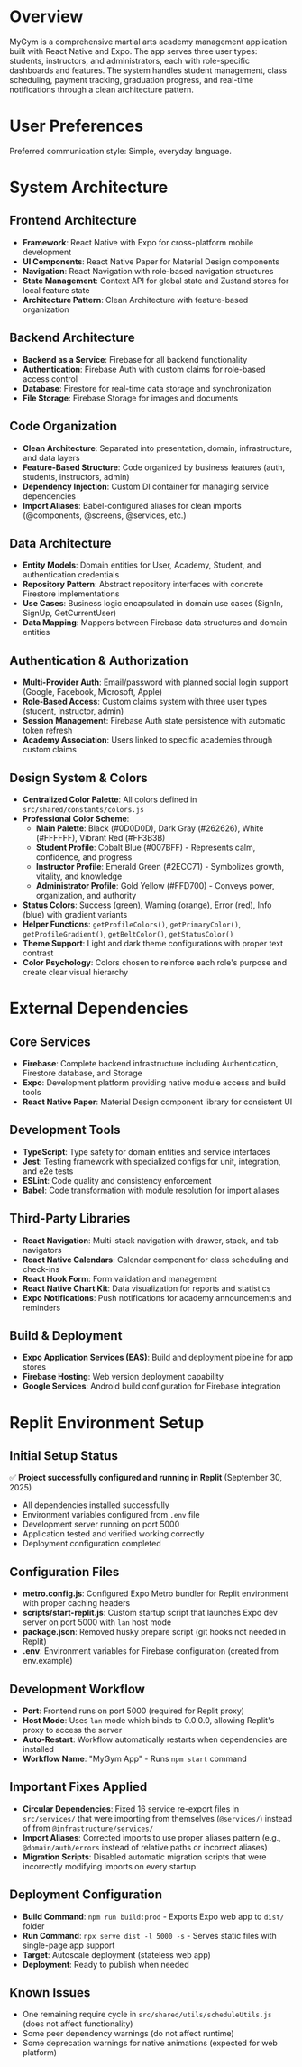 # Overview

MyGym is a comprehensive martial arts academy management application built with React Native and Expo. The app serves three user types: students, instructors, and administrators, each with role-specific dashboards and features. The system handles student management, class scheduling, payment tracking, graduation progress, and real-time notifications through a clean architecture pattern.

# User Preferences

Preferred communication style: Simple, everyday language.

# System Architecture

## Frontend Architecture
- **Framework**: React Native with Expo for cross-platform mobile development
- **UI Components**: React Native Paper for Material Design components
- **Navigation**: React Navigation with role-based navigation structures
- **State Management**: Context API for global state and Zustand stores for local feature state
- **Architecture Pattern**: Clean Architecture with feature-based organization

## Backend Architecture
- **Backend as a Service**: Firebase for all backend functionality
- **Authentication**: Firebase Auth with custom claims for role-based access control
- **Database**: Firestore for real-time data storage and synchronization
- **File Storage**: Firebase Storage for images and documents

## Code Organization
- **Clean Architecture**: Separated into presentation, domain, infrastructure, and data layers
- **Feature-Based Structure**: Code organized by business features (auth, students, instructors, admin)
- **Dependency Injection**: Custom DI container for managing service dependencies
- **Import Aliases**: Babel-configured aliases for clean imports (@components, @screens, @services, etc.)

## Data Architecture
- **Entity Models**: Domain entities for User, Academy, Student, and authentication credentials
- **Repository Pattern**: Abstract repository interfaces with concrete Firestore implementations
- **Use Cases**: Business logic encapsulated in domain use cases (SignIn, SignUp, GetCurrentUser)
- **Data Mapping**: Mappers between Firebase data structures and domain entities

## Authentication & Authorization
- **Multi-Provider Auth**: Email/password with planned social login support (Google, Facebook, Microsoft, Apple)
- **Role-Based Access**: Custom claims system with three user types (student, instructor, admin)
- **Session Management**: Firebase Auth state persistence with automatic token refresh
- **Academy Association**: Users linked to specific academies through custom claims

## Design System & Colors
- **Centralized Color Palette**: All colors defined in `src/shared/constants/colors.js`
- **Professional Color Scheme**:
  - **Main Palette**: Black (#0D0D0D), Dark Gray (#262626), White (#FFFFFF), Vibrant Red (#FF3B3B)
  - **Student Profile**: Cobalt Blue (#007BFF) - Represents calm, confidence, and progress
  - **Instructor Profile**: Emerald Green (#2ECC71) - Symbolizes growth, vitality, and knowledge
  - **Administrator Profile**: Gold Yellow (#FFD700) - Conveys power, organization, and authority
- **Status Colors**: Success (green), Warning (orange), Error (red), Info (blue) with gradient variants
- **Helper Functions**: `getProfileColors()`, `getPrimaryColor()`, `getProfileGradient()`, `getBeltColor()`, `getStatusColor()`
- **Theme Support**: Light and dark theme configurations with proper text contrast
- **Color Psychology**: Colors chosen to reinforce each role's purpose and create clear visual hierarchy

# External Dependencies

## Core Services
- **Firebase**: Complete backend infrastructure including Authentication, Firestore database, and Storage
- **Expo**: Development platform providing native module access and build tools
- **React Native Paper**: Material Design component library for consistent UI

## Development Tools
- **TypeScript**: Type safety for domain entities and service interfaces
- **Jest**: Testing framework with specialized configs for unit, integration, and e2e tests
- **ESLint**: Code quality and consistency enforcement
- **Babel**: Code transformation with module resolution for import aliases

## Third-Party Libraries
- **React Navigation**: Multi-stack navigation with drawer, stack, and tab navigators
- **React Native Calendars**: Calendar component for class scheduling and check-ins
- **React Hook Form**: Form validation and management
- **React Native Chart Kit**: Data visualization for reports and statistics
- **Expo Notifications**: Push notifications for academy announcements and reminders

## Build & Deployment
- **Expo Application Services (EAS)**: Build and deployment pipeline for app stores
- **Firebase Hosting**: Web version deployment capability
- **Google Services**: Android build configuration for Firebase integration

# Replit Environment Setup

## Initial Setup Status
✅ **Project successfully configured and running in Replit** (September 30, 2025)
- All dependencies installed successfully
- Environment variables configured from `.env` file
- Development server running on port 5000
- Application tested and verified working correctly
- Deployment configuration completed

## Configuration Files
- **metro.config.js**: Configured Expo Metro bundler for Replit environment with proper caching headers
- **scripts/start-replit.js**: Custom startup script that launches Expo dev server on port 5000 with `lan` host mode
- **package.json**: Removed husky prepare script (git hooks not needed in Replit)
- **.env**: Environment variables for Firebase configuration (created from env.example)

## Development Workflow
- **Port**: Frontend runs on port 5000 (required for Replit proxy)
- **Host Mode**: Uses `lan` mode which binds to 0.0.0.0, allowing Replit's proxy to access the server
- **Auto-Restart**: Workflow automatically restarts when dependencies are installed
- **Workflow Name**: "MyGym App" - Runs `npm start` command

## Important Fixes Applied
- **Circular Dependencies**: Fixed 16 service re-export files in `src/services/` that were importing from themselves (`@services/`) instead of from `@infrastructure/services/`
- **Import Aliases**: Corrected imports to use proper aliases pattern (e.g., `@domain/auth/errors` instead of relative paths or incorrect aliases)
- **Migration Scripts**: Disabled automatic migration scripts that were incorrectly modifying imports on every startup

## Deployment Configuration
- **Build Command**: `npm run build:prod` - Exports Expo web app to `dist/` folder
- **Run Command**: `npx serve dist -l 5000 -s` - Serves static files with single-page app support
- **Target**: Autoscale deployment (stateless web app)
- **Deployment**: Ready to publish when needed

## Known Issues
- One remaining require cycle in `src/shared/utils/scheduleUtils.js` (does not affect functionality)
- Some peer dependency warnings (do not affect runtime)
- Some deprecation warnings for native animations (expected for web platform)